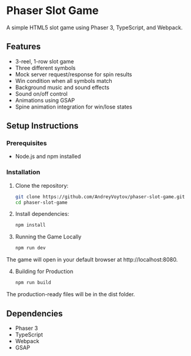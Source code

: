 # Phaser Slot Game

A simple HTML5 slot game using Phaser 3, TypeScript, and Webpack.

## Features

- 3-reel, 1-row slot game
- Three different symbols
- Mock server request/response for spin results
- Win condition when all symbols match
- Background music and sound effects
- Sound on/off control
- Animations using GSAP
- Spine animation integration for win/lose states

## Setup Instructions

### Prerequisites

- Node.js and npm installed

### Installation

1. Clone the repository:

   ```bash
   git clone https://github.com/AndreyVoytov/phaser-slot-game.git
   cd phaser-slot-game

2. Install dependencies:

    ```bash
    npm install

3. Running the Game Locally

    ```bash
    npm run dev
    
The game will open in your default browser at http://localhost:8080.

4. Building for Production

    ```bash
    npm run build

The production-ready files will be in the dist folder.

## Dependencies

- Phaser 3
- TypeScript
- Webpack
- GSAP